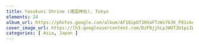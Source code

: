 ```yaml
---
title: Yasukuni Shrine (靖国神社), Tokyo
elements: 24
album_url: https://photos.google.com/album/AF1QipOf3HVaFTzWiYk3K_P81skeD_d7i-d-hcoEDg6j
cover_image_url: https://lh3.googleusercontent.com/DzF0jjhLpJWOT3U1piIWMphR6HS2w5kAdmGsAbCss6KGE_BgzsvZ4BkaMa3-oo4a6ZnPfbww4YaVivt_rVeCVQ67bFmZ0CcIW3nSSHyIVLKgrbhGHkiu5DQF39D7wzEAXT-QLwGe5tGEfQykCEMfj_0oySB4VFAjfjWdmljmOIgvxTf6B6eno60qCa3VlUq5pNAoUjxuAfbF0kd_xnJZ3jNlSHlgtrAYbLggCqodf72bPKUf2w-uQM8NI80NS5Q-Vz2uGDEwdPxuTFz_KoyFCaHuZnq5nnhF9fSydrguBds5asiA_7oNyHJhssFcZzlhKOFEXZEmq00IskwRc4pznAvnIXfskMbSe75xDrhEcW_eh4Vmi9qKDXX0By48zEU6c9rtJb9Tu4qZk0B0VwUoQx1z1wyqMA9x9cAWX6ZEeaYLlz518WjGKU9njEwqVcUnn2UOeQVHhTOMdncpfNQmnEXt0-2uVojnXrizJkR0JQT_wnnBrVZlxBF_YYrR28_b9_r-cz5L26n0cSw1DGmZ0YeWPsuYMK-9J-NcHA2b6K3wWk9_b7kbcTZBWwYcEBel0uByrSwrIWa2UXf-TB_ZKqTr6pO5gwTBwB_lfTVSw4nP3tQXtzmudfFDKgqUkAPyCZIf_UBGU7pds5KZPVpYt8ozlQ=s195-p-k-no
categories: [ Asia, Japan ]
---
```

